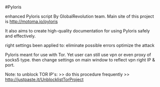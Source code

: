 #Pyloris

enhanced Pyloris script By GlobalRevolution team.
Main site of this project is http://motoma.io/pyloris

It also aims to create high-quality documentation for using Pyloris safely and effectively.

right settings been applied to:
eliminate possible errors
optimize the attack

Pyloris meant for use with Tor. Yet user can still use vpn or even proxy of socks5 type. then change settings on main window to reflect vpn right IP & port.

Note: to unblock TOR IP's: >> do this procedure frequently >> 
http://justpaste.it/UnblocklistTorProject 
